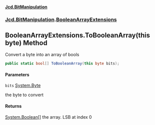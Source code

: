 #### [Jcd.BitManipulation](index.md 'index')
### [Jcd.BitManipulation](Jcd.BitManipulation.md 'Jcd.BitManipulation').[BooleanArrayExtensions](Jcd.BitManipulation.BooleanArrayExtensions.md 'Jcd.BitManipulation.BooleanArrayExtensions')

## BooleanArrayExtensions.ToBooleanArray(this byte) Method

Convert a byte into an array of bools

```csharp
public static bool[] ToBooleanArray(this byte bits);
```
#### Parameters

<a name='Jcd.BitManipulation.BooleanArrayExtensions.ToBooleanArray(thisbyte).bits'></a>

`bits` [System.Byte](https://docs.microsoft.com/en-us/dotnet/api/System.Byte 'System.Byte')

the byte to convert

#### Returns
[System.Boolean](https://docs.microsoft.com/en-us/dotnet/api/System.Boolean 'System.Boolean')[[]](https://docs.microsoft.com/en-us/dotnet/api/System.Array 'System.Array')
the array. LSB at index 0